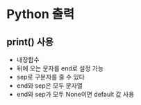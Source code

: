# Python 출력

## print() 사용  
- 내장함수
- 뒤에 오는 문자를 end로 설정 가능
- sep로 구분자를 줄 수 있다
- end와 sep은 모두 문자열
- end와 sep가 모두 None이면 default 값 사용
